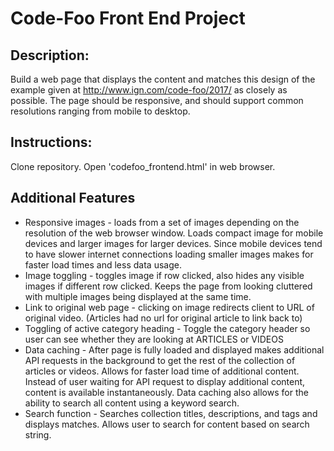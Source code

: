 # Code-Foo Front End Project
## Description:
Build a web page that displays the content and matches this design of the example given at http://www.ign.com/code-foo/2017/ as closely as possible. The page should be responsive, and should support common resolutions ranging from mobile to desktop.

## Instructions:
Clone repository.
Open 'codefoo_frontend.html' in web browser.

## Additional Features
* Responsive images - loads from a set of images depending on the resolution of the web browser window.  Loads compact image for mobile devices and larger images for larger devices.  Since mobile devices tend to have slower internet connections loading smaller images makes for faster load times and less data usage.  
* Image toggling - toggles image if row clicked, also hides any visible images if different row clicked.  Keeps the page from looking cluttered with multiple images being displayed at the same time.
* Link to original web page - clicking on image redirects client to URL of original video.  (Articles had no url for original article to link back to)
* Toggling of active category heading - Toggle the category header so user can see whether they are looking at ARTICLES or VIDEOS
* Data caching - After page is fully loaded and displayed makes additional API requests in the background to get the rest of the collection of articles or videos.  Allows for faster load time of additional content.  Instead of user waiting for API request to display additional content, content is available instantaneously.  Data caching also allows for the ability to search all content using a keyword search.
* Search function - Searches collection titles, descriptions, and tags and displays matches.  Allows user to search for content based on search string. 
